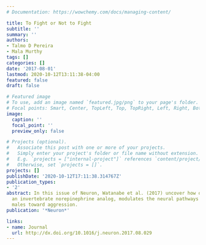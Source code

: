 ```yaml
---
# Documentation: https://wowchemy.com/docs/managing-content/

title: To Fight or Not to Fight
subtitle: ''
summary: ''
authors:
- Talmo D Pereira
- Mala Murthy
tags: []
categories: []
date: '2017-08-01'
lastmod: 2020-10-12T13:11:38-04:00
featured: false
draft: false

# Featured image
# To use, add an image named `featured.jpg/png` to your page's folder.
# Focal points: Smart, Center, TopLeft, Top, TopRight, Left, Right, BottomLeft, Bottom, BottomRight.
image:
  caption: ''
  focal_point: ''
  preview_only: false

# Projects (optional).
#   Associate this post with one or more of your projects.
#   Simply enter your project's folder or file name without extension.
#   E.g. `projects = ["internal-project"]` references `content/project/deep-learning/index.md`.
#   Otherwise, set `projects = []`.
projects: []
publishDate: '2020-10-12T17:11:38.314767Z'
publication_types:
- '2'
abstract: In this issue of Neuron, Watanabe et al. (2017) uncover how octopamine,
  an invertebrate norepinephrine analog, modulates the neural pathways that bias Drosophila
  males toward aggression.
publication: '*Neuron*'

links:
- name: Journal
  url: http://dx.doi.org/10.1016/j.neuron.2017.08.029
---
```

